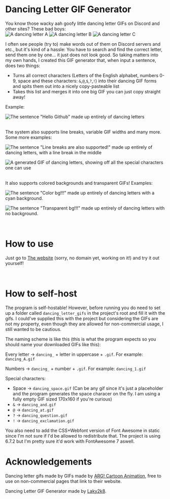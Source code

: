 # Dancing Letter GIF Generator

You know those wacky aah goofy little dancing letter GIFs on Discord and other sites?
These bad boys: <br>
![A dancing letter A](https://www.artiestick.com/toons/alphabet/ralph/arg-a-5O-tRyA.gif)
![A dancing letter B](https://www.artiestick.com/toons/alphabet/ralph/arg-B-5O-tganz2x4vs-stolen.gif)
![A dancing letter C](https://www.artiestick.com/toons/alphabet/ralph/arg-c-50-trans-url.gif)

I often see people (try to) make words out of them on Discord servers and etc., but it's kind of a hassle: You have to search and find the correct letter, send them one by one... it just does not look good.
So taking matters into my own hands, I created this GIF generator that, when input a sentence, does two things:
- Turns all correct characters (Letters of the English alphabet, numbers 0-9, space and these characters: `&`,`@`,`$`,`?`,`!`) into their dancing GIF forms and spits them out into a nicely copy-pasteable list
- Takes this list and merges it into one big GIF you can just copy straight away!

Example:

![The sentence "Hello Github" made up entirely of dancing letters](https://github.com/user-attachments/assets/5aa9e252-c9d1-42f7-8538-001045a85d05)

<br>
The system also supports line breaks, variable GIF widths and many more. Some more examples:

![The sentence "Line breaks are also supported!" made up entirely of dancing letters, with a line break in the middle](https://github.com/user-attachments/assets/5caf02a8-6179-483b-a8cf-93c2c30ab349)


![A generated GIF of dancing letters, showing off all the special characters one can use](https://github.com/user-attachments/assets/9cce8c9a-62de-48fc-92aa-f8ca3a1e5d04)

<br>
It also supports colored backgrounds and transparent GIFs! Examples:

![The sentence "Color bg!!!" made up entirely of dancing letters with a cyan background.](https://github.com/user-attachments/assets/4dc793d8-8201-4790-bf99-a2020a68f081)

![The sentence "Transparent bg!!!" made up entirely of dancing letters with no background.](https://github.com/user-attachments/assets/5ab89d23-b93e-465c-827e-c2f0b9644d83)


<br>

# How to use
Just go to [The website](http://89.168.88.97:5500/) (sorry, no domain yet, working on it!) and try it out yourself!

<br>

# How to self-host
The program is self-hostable! However, before running you do need to set up a folder called `dancing_letter_gifs` in the project's root and fill it with the gifs.
I could've supplied this with the project but considering the GIFs are not my property, even though they are allowed for non-commercial usage, I still wanted to be cautious.

The naming scheme is like this (this is what the program expects so you should name your downloaded GIFs like this): <br>

Every letter → `dancing_` + letter in uppercase + `.gif`. For example: `dancing_A.gif`

Numbers → `dancing_` + number + `.gif`. For example: `dancing_1.gif`

Special characters:
- Space → `dancing_space.gif` (Can be any gif since it's just a placeholder and the program generates the space characer on the fly. I am using a fully empty GIF sized 170x160 if you're curious)
- `&` → `dancing_and.gif`
- `@` → `dancing_at.gif`
- `?` → `dancing_question.gif`
- `!` → `dancing_exclamation.gif`

You also need to add the CSS+Webfont version of Font Awesome in static since I'm not sure if I'd be allowed to redistribute that. The project is using 6.7.2 but I'm pretty sure it'd work with FontAwesome 7 aswell.

# Acknowledgements
Dancing letter gifs made by GIFs made by [ARG! Cartoon Animation](https://www.artiestick.com/), free to use on non-commercial pages that link to their website.

Dancing Letter GIF Generator made by [Laky2k8](https://laky2k8.hu).

